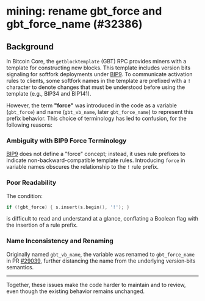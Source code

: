 # mining: rename gbt_force and gbt_force_name (#32386)

## Background

In Bitcoin Core, the `getblocktemplate` (GBT) RPC provides miners with a template for constructing new blocks. This template includes version bits signaling for softfork deployments under [BIP9](https://github.com/bitcoin/bips/blob/master/bip-0009.mediawiki#getblocktemplate-changes). To communicate activation rules to clients, some softfork names in the template are prefixed with a `!` character to denote changes that must be understood before using the template (e.g., BIP34 and BIP141). 

However, the term **"force"** was introduced in the code as a variable (`gbt_force`) and name (`gbt_vb_name`, later `gbt_force_name`) to represent this prefix behavior. This choice of terminology has led to confusion, for the following reasons:

### Ambiguity with BIP9 Force Terminology

[BIP9](https://github.com/bitcoin/bips/blob/master/bip-0009.mediawiki#getblocktemplate-changes) does not define a "force" concept; instead, it uses rule prefixes to indicate non-backward-compatible template rules. Introducing `force` in variable names obscures the relationship to the `!` rule prefix.

### Poor Readability

The condition:
```cpp
if (!gbt_force) { s.insert(s.begin(), '!'); }
```
is difficult to read and understand at a glance, conflating a Boolean flag with the insertion of a rule prefix.

### Name Inconsistency and Renaming

Originally named `gbt_vb_name`, the variable was renamed to `gbt_force_name` in PR [#29039](https://github.com/bitcoin/bitcoin/pull/29039), further distancing the name from the underlying version‐bits semantics.

---

Together, these issues make the code harder to maintain and to review, even though the existing behavior remains unchanged.
